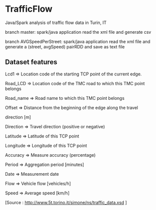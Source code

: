 # TrafficFlow
Java/Spark analysis of traffic flow data in Turin, IT

branch master: spark/java application
  read the xml file and generate csv
  
branch AVGSpeedPerStreet: spark/java application
  read the xml file and generate a (street, avgSpeed) pairRDD and save as text file

## Dataset features

Lcd1 => Location code of the starting TCP point of the current edge.

Road_LCD => Location code of the TMC road to which this TMC point belongs

Road_name => Road name to which this TMC point belongs

Offset => Distance from the beginning of the edge along the travel 

direction [m]

Direction => Travel direction (positive or negative)

Latitude => Latitude of this TCP point

Longitude => Longitude of this TCP point

Accuracy => Measure accuracy (percentage)

Period => Aggregation period [minutes]

Date => Measurement date

Flow => Vehicle flow [vehicles/h]

Speed => Average speed [km/h]

[Source : http://www.5t.torino.it/simone/ns/traffic_data.xsd ]

